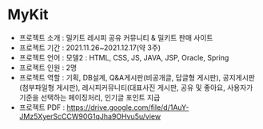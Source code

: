 # MyKit

* 프로젝트 소개 : 밀키트 레시피 공유 커뮤니티 & 밀키트 판매 사이트
* 프로젝트 기간 : 2021.11.26~2021.12.17(약 3주)
* 프로젝트 언어 : 모델2 : HTML, CSS, JS, JAVA, JSP, Oracle, Spring
* 프로젝트 인원 : 2명
* 프로젝트 역할 : 기획, DB설계, Q&A게시판(비공개글, 답글형 게시판), 공지게시판(첨부파일형 게시판), 레시피커뮤니티(대표사진 게시판, 공유 및 좋아요, 사용자가 기준을 선택하는 페이징처리, 인기글 포인트 지급
* 프로젝트 PDF : https://drive.google.com/file/d/1AuY-JMz5XyerScCCW90G1qJha9OHvu5u/view

